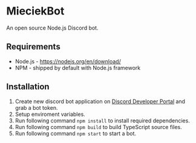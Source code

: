 # MieciekBot
An open source Node.js Discord bot.

## Requirements
- Node.js - https://nodejs.org/en/download/
- NPM - shipped by default with Node.js framework

## Installation
1. Create new discord bot application on [Discord Developer Portal](https://discordapp.com/developers/applications) and grab a bot token.
2. Setup enviroment variables.
3. Run following command ```npm install``` to install required dependencies.
4. Run following command ```npm build``` to build TypeScript source files.
5. Run following command ```npm start``` to start a bot.